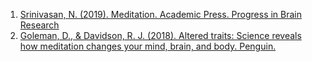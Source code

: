 
1. [Srinivasan, N. (2019). Meditation. Academic Press. Progress in Brain Research](https://books.google.co.in/books?hl=en&lr=&id=LYOGDwAAQBAJ&oi=fnd&pg=PP1&dq=Progress+in+Brain+Research+Meditation&ots=FepXearr3z&sig=wohBynReEGtkQYVE5rzoua_eGgI&redir_esc=y#v=onepage&q=Progress%20in%20Brain%20Research%20Meditation&f=false)
2. [Goleman, D., & Davidson, R. J. (2018). Altered traits: Science reveals how meditation changes your mind, brain, and body. Penguin.](https://www.amazon.in/Altered-Traits-Science-Reveals-Meditation/dp/0399184384)
